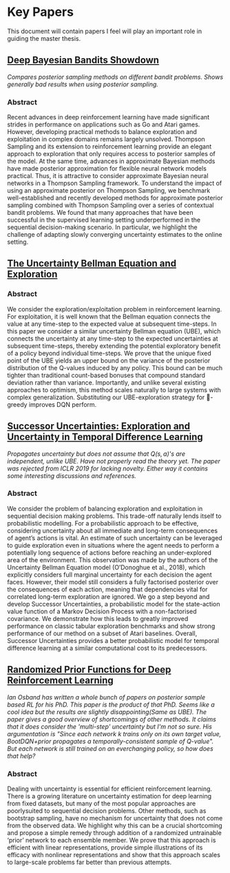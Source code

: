 # Key Papers

This document will contain papers I feel will play an important role in guiding the master thesis.

## [Deep Bayesian Bandits Showdown](https://arxiv.org/pdf/1802.09127.pdf)

*Compares posterior sampling methods on different bandit problems. Shows generally bad results when using posterior sampling.*


### Abstract 

Recent advances in deep reinforcement learning have made significant strides in
performance on applications such as Go and Atari games. However, developing
practical methods to balance exploration and exploitation in complex domains
remains largely unsolved. Thompson Sampling and its extension to reinforcement
learning provide an elegant approach to exploration that only requires access
to posterior samples of the model. At the same time, advances in approximate
Bayesian methods have made posterior approximation for flexible neural network
models practical. Thus, it is attractive to consider approximate Bayesian neural
networks in a Thompson Sampling framework. To understand the impact of using
an approximate posterior on Thompson Sampling, we benchmark well-established
and recently developed methods for approximate posterior sampling combined
with Thompson Sampling over a series of contextual bandit problems. We found
that many approaches that have been successful in the supervised learning setting
underperformed in the sequential decision-making scenario. In particular, we
highlight the challenge of adapting slowly converging uncertainty estimates to the
online setting.

## [The Uncertainty Bellman Equation and Exploration](https://arxiv.org/pdf/1709.05380v3.pdf)

### Abstract 

We consider the exploration/exploitation problem in reinforcement learning. For exploitation, it is well known that the Bellman equation connects the value at any time-step to the expected value at subsequent time-steps. In this paper we  consider a similar uncertainty Bellman equation (UBE), which connects the uncertainty at any time-step to the expected uncertainties at subsequent time-steps, thereby  extending the potential exploratory benefit of a policy beyond individual time-steps. We prove that the unique fixed point of the UBE yields an upper bound on the variance of the posterior distribution of the Q-values induced by any policy. This bound can be much
tighter than traditional count-based bonuses that compound standard deviation rather than variance. Importantly, and unlike several existing approaches to optimism, this method scales naturally to large systems with complex generalization. Substituting our UBE-exploration strategy for -greedy improves DQN perform.



## [Successor Uncertainties: Exploration and Uncertainty in Temporal Difference Learning](https://arxiv.org/pdf/1810.06530.pdf)

*Propagates uncertainty but does not assume that $Q(s,a)$'s are independent, unlike UBE. Have not properly read the theory yet. The paper was rejected from ICLR 2019 for lacking novelty. Either way it contains some interesting discussions and references.* 

### Abstract

We consider the problem of balancing exploration and exploitation in sequential decision making problems. This trade-off naturally lends itself to probabilistic modelling. For a probabilistic approach to be effective, considering uncertainty about all immediate and long-term consequences of agent’s actions is vital. An estimate of such uncertainty can be leveraged to guide exploration even in situations where the agent needs to perform a potentially long sequence of actions before reaching an under-explored area of the environment. This observation was made by the authors of the Uncertainty Bellman Equation model (O’Donoghue et al., 2018), which explicitly considers full marginal uncertainty for each decision the agent faces. However, their model still considers a fully factorised posterior over the consequences of each action, meaning that dependencies vital for correlated long-term exploration are ignored. We go a step beyond and develop Successor Uncertainties, a probabilistic model for the state-action value function of a Markov Decision Process with a non-factorised covariance. We demonstrate how this leads to greatly improved performance on classic tabular exploration benchmarks and show strong performance of our method on a subset of Atari baselines. Overall, Successor Uncertainties provides a better probabilistic model for temporal difference learning at a similar computational cost to its predecessors.

## [Randomized Prior Functions for Deep Reinforcement Learning](https://arxiv.org/pdf/1806.03335.pdf)

*Ian Osband has written a whole bunch of papers on posterior sample based RL for his PhD. This paper is the product of that PhD. Seems like a cool idea but the results are slightly disappointing(Same as UBE). The paper gives a good overview of shortcomings of other methods. It claims that it does consider the 'multi-step' uncertainty but I'm not so sure. His argumentation is "Since each network k trains only on its own target value, BootDQN+prior propagates a temporally-consistent sample of Q-value". But each network is still trained on an everchanging policy, so how does that help?*

### Abstract

Dealing with uncertainty is essential for efficient reinforcement learning. There is a growing literature on uncertainty estimation for deep learning from fixed datasets, but many of the most popular approaches are poorlysuited to sequential decision  problems. Other methods, such as bootstrap sampling, have no mechanism for uncertainty that does not come from the observed data. We highlight why this can be a crucial shortcoming and propose a simple remedy through addition of a randomized untrainable ‘prior’ network to each ensemble member. We prove that this approach is efficient with linear representations, provide simple illustrations of its efficacy with nonlinear representations and show that this approach scales to large-scale problems far better than previous attempts.